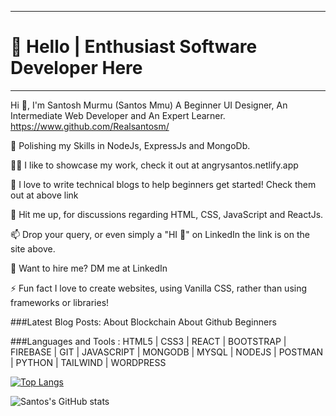---------------------------------------------------
# 👋 Hello | Enthusiast Software Developer Here
---------------------------------------------------
Hi 👋, I'm Santosh Murmu (Santos Mmu)
A Beginner UI Designer, An Intermediate Web Developer and An Expert Learner.
https://www.github.com/Realsantosm/

🌱 Polishing my Skills in NodeJs, ExpressJs and MongoDb.

👨‍💻 I like to showcase my work, check it out at angrysantos.netlify.app

📝 I love to write technical blogs to help beginners get started! Check them out at above link

💬 Hit me up, for discussions regarding HTML, CSS, JavaScript and ReactJs.

📫 Drop your query, or even simply a "HI 👋" on LinkedIn the link is on the site above.

📄 Want to hire me? DM me at LinkedIn

⚡ Fun fact I love to create websites, using Vanilla CSS, rather than using frameworks or libraries!

###Latest Blog Posts:
About Blockchain
About Github Beginners

###Languages and Tools :
HTML5 | CSS3 | REACT | BOOTSTRAP | FIREBASE | GIT |
JAVASCRIPT | MONGODB | MYSQL | NODEJS | POSTMAN | 
      PYTHON | TAILWIND | WORDPRESS
      
[![Top Langs](https://github-readme-stats.vercel.app/api/top-langs/?username=Realsantosm)](https://github.com/anuraghazra/github-readme-stats)

     
![Santos's GitHub stats](https://github-readme-stats.vercel.app/api?username=Realsantosm&show_icons=true&theme=radical)

